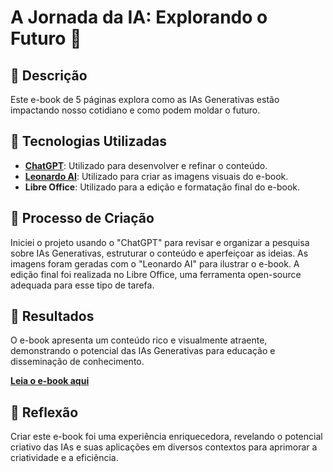 # A Jornada da IA: Explorando o Futuro 🌌

## 📒 Descrição
Este e-book de 5 páginas explora como as IAs Generativas estão impactando nosso cotidiano e como podem moldar o futuro.

## 🤖 Tecnologias Utilizadas
- **[ChatGPT](https://chat.openai.com)**: Utilizado para desenvolver e refinar o conteúdo.
- **[Leonardo AI](https://leonardo.ai)**: Utilizado para criar as imagens visuais do e-book.
- **Libre Office**: Utilizado para a edição e formatação final do e-book.

## 🧐 Processo de Criação
Iniciei o projeto usando o "ChatGPT" para revisar e organizar a pesquisa sobre IAs Generativas, estruturar o conteúdo e aperfeiçoar as ideias. As imagens foram geradas com o "Leonardo AI" para ilustrar o e-book. A edição final foi realizada no Libre Office, uma ferramenta open-source adequada para esse tipo de tarefa.

## 🚀 Resultados
O e-book apresenta um conteúdo rico e visualmente atraente, demonstrando o potencial das IAs Generativas para educação e disseminação de conhecimento.

**[Leia o e-book aqui](https://github.com/digitalinnovationone/lab-natty-or-not/blob/main/exemplos)**

## 💭 Reflexão
Criar este e-book foi uma experiência enriquecedora, revelando o potencial criativo das IAs e suas aplicações em diversos contextos para aprimorar a criatividade e a eficiência.
